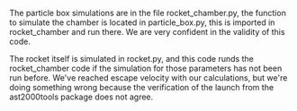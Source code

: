 The particle box simulations are in the file rocket_chamber.py, the function to simulate the chamber is located in particle_box.py, this is imported in rocket_chamber and run there. We are very confident in the validity of this code.

The rocket itself is simulated in rocket.py, and this code runds the rocket_chamber code if the simulation for those parameters has not been run before. We've reached escape velocity with our calculations, but we're doing something wrong because the verification of the launch from the ast2000tools package does not agree.
